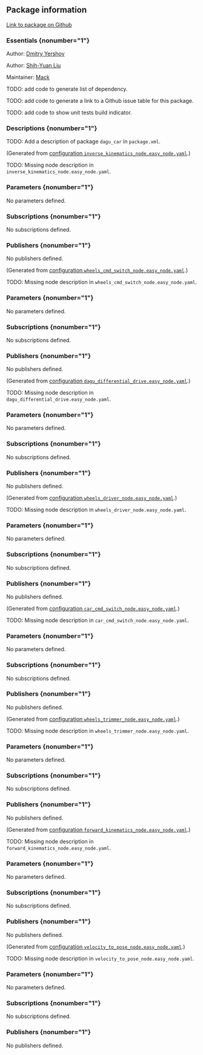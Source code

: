<div id='dagu_car-autogenerated' markdown='1'>


<!-- do not edit this file, autogenerated -->

## Package information 

[Link to package on Github](github:org=duckietown,repo=Software,path=10-lane-control/dagu_car,branch=andrea-config)

### Essentials {nonumber="1"}

Author: [Dmitry Yershov](mailto:yershov@mit.edu)

Author: [Shih-Yuan Liu](mailto:syliu@mit.edu)

Maintainer: [Mack](mailto:mack@duckietown.org)

TODO: add code to generate list of dependency.

TODO: add code to generate a link to a Github issue table for this package.

TODO: add code to show unit tests build indicator.

### Descriptions {nonumber="1"}

TODO: Add a description of package `dagu_car` in `package.xml`.



</div>

<!-- file start -->

<div id='dagu_car-inverse_kinematics_node-autogenerated' markdown='1'>


<!-- do not edit this file, autogenerated -->

(Generated from [configuration `inverse_kinematics_node.easy_node.yaml`](github:org=duckietown,repo=Software,path=inverse_kinematics_node.easy_node.yaml,branch=andrea-config).)

TODO: Missing node description in `inverse_kinematics_node.easy_node.yaml`.

### Parameters {nonumber="1"}

No parameters defined.

### Subscriptions {nonumber="1"}

No subscriptions defined.

### Publishers {nonumber="1"}

No publishers defined.



</div><!-- file start -->

<div id='dagu_car-wheels_cmd_switch_node-autogenerated' markdown='1'>


<!-- do not edit this file, autogenerated -->

(Generated from [configuration `wheels_cmd_switch_node.easy_node.yaml`](github:org=duckietown,repo=Software,path=wheels_cmd_switch_node.easy_node.yaml,branch=andrea-config).)

TODO: Missing node description in `wheels_cmd_switch_node.easy_node.yaml`.

### Parameters {nonumber="1"}

No parameters defined.

### Subscriptions {nonumber="1"}

No subscriptions defined.

### Publishers {nonumber="1"}

No publishers defined.



</div><!-- file start -->

<div id='dagu_car-dagu_differential_drive-autogenerated' markdown='1'>


<!-- do not edit this file, autogenerated -->

(Generated from [configuration `dagu_differential_drive.easy_node.yaml`](github:org=duckietown,repo=Software,path=dagu_differential_drive.easy_node.yaml,branch=andrea-config).)

TODO: Missing node description in `dagu_differential_drive.easy_node.yaml`.

### Parameters {nonumber="1"}

No parameters defined.

### Subscriptions {nonumber="1"}

No subscriptions defined.

### Publishers {nonumber="1"}

No publishers defined.



</div><!-- file start -->

<div id='dagu_car-wheels_driver_node-autogenerated' markdown='1'>


<!-- do not edit this file, autogenerated -->

(Generated from [configuration `wheels_driver_node.easy_node.yaml`](github:org=duckietown,repo=Software,path=wheels_driver_node.easy_node.yaml,branch=andrea-config).)

TODO: Missing node description in `wheels_driver_node.easy_node.yaml`.

### Parameters {nonumber="1"}

No parameters defined.

### Subscriptions {nonumber="1"}

No subscriptions defined.

### Publishers {nonumber="1"}

No publishers defined.



</div><!-- file start -->

<div id='dagu_car-car_cmd_switch_node-autogenerated' markdown='1'>


<!-- do not edit this file, autogenerated -->

(Generated from [configuration `car_cmd_switch_node.easy_node.yaml`](github:org=duckietown,repo=Software,path=car_cmd_switch_node.easy_node.yaml,branch=andrea-config).)

TODO: Missing node description in `car_cmd_switch_node.easy_node.yaml`.

### Parameters {nonumber="1"}

No parameters defined.

### Subscriptions {nonumber="1"}

No subscriptions defined.

### Publishers {nonumber="1"}

No publishers defined.



</div><!-- file start -->

<div id='dagu_car-wheels_trimmer_node-autogenerated' markdown='1'>


<!-- do not edit this file, autogenerated -->

(Generated from [configuration `wheels_trimmer_node.easy_node.yaml`](github:org=duckietown,repo=Software,path=wheels_trimmer_node.easy_node.yaml,branch=andrea-config).)

TODO: Missing node description in `wheels_trimmer_node.easy_node.yaml`.

### Parameters {nonumber="1"}

No parameters defined.

### Subscriptions {nonumber="1"}

No subscriptions defined.

### Publishers {nonumber="1"}

No publishers defined.



</div><!-- file start -->

<div id='dagu_car-forward_kinematics_node-autogenerated' markdown='1'>


<!-- do not edit this file, autogenerated -->

(Generated from [configuration `forward_kinematics_node.easy_node.yaml`](github:org=duckietown,repo=Software,path=forward_kinematics_node.easy_node.yaml,branch=andrea-config).)

TODO: Missing node description in `forward_kinematics_node.easy_node.yaml`.

### Parameters {nonumber="1"}

No parameters defined.

### Subscriptions {nonumber="1"}

No subscriptions defined.

### Publishers {nonumber="1"}

No publishers defined.



</div><!-- file start -->

<div id='dagu_car-velocity_to_pose_node-autogenerated' markdown='1'>


<!-- do not edit this file, autogenerated -->

(Generated from [configuration `velocity_to_pose_node.easy_node.yaml`](github:org=duckietown,repo=Software,path=velocity_to_pose_node.easy_node.yaml,branch=andrea-config).)

TODO: Missing node description in `velocity_to_pose_node.easy_node.yaml`.

### Parameters {nonumber="1"}

No parameters defined.

### Subscriptions {nonumber="1"}

No subscriptions defined.

### Publishers {nonumber="1"}

No publishers defined.



</div>